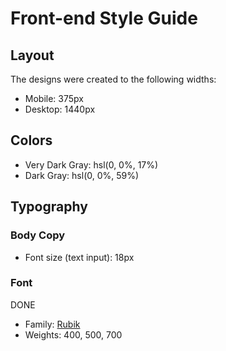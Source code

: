 # Front-end Style Guide

## Layout

The designs were created to the following widths:

- Mobile: 375px
- Desktop: 1440px

## Colors

- Very Dark Gray: hsl(0, 0%, 17%)
- Dark Gray: hsl(0, 0%, 59%)

## Typography

### Body Copy

- Font size (text input): 18px

### Font
DONE
- Family: [Rubik](https://fonts.google.com/specimen/Rubik)
- Weights: 400, 500, 700

